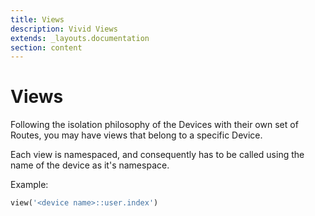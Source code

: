 ```yaml
---
title: Views
description: Vivid Views
extends: _layouts.documentation
section: content
---
```


# Views

Following the isolation philosophy of the Devices with their own set of Routes, you may have views that belong to a specific Device.

Each view is namespaced, and consequently has to be called using the name of the device as it's namespace.

Example:

```php
view('<device name>::user.index')
```